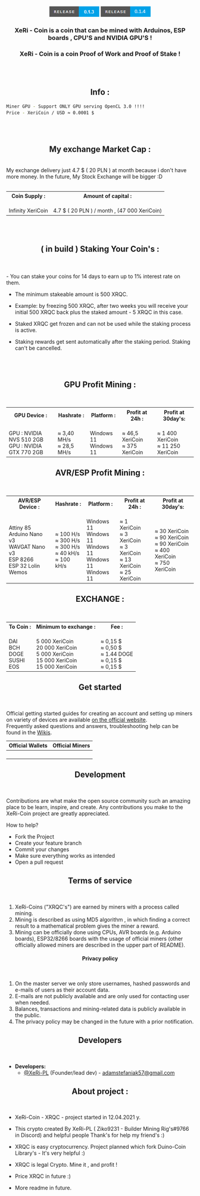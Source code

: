 
<p align = "center">
  <a href="">
    <img width="500em" src="" />
  </a>
  <br>
  <a href="https://github.com/XeRi-PL/XeRi-Coin/releases/tag/0.1.3">
    <img src="https://github.com/XeRi-PL/XeRi-Coin/blob/main/Resources/release_0.1.3.png" /></a>
  <a href="https://github.com/XeRi-PL/XeRi-Coin">
    <img src="https://github.com/XeRi-PL/XeRi-Coin/blob/main/Resources/release_0.1.4.png" /></a>
  </br>
</p>

<h3 align="center">XeRi - Coin is a coin that can be mined with Arduinos, ESP boards , CPU'S and NVIDIA GPU'S !</h3>
<h3 align="center">XeRi - Coin is a coin Proof of Work and Proof of Stake ! </h3>
<br></br>
<h2 align="center">Info : </h2>





```BASH
Miner GPU - Support ONLY GPU serving OpenCL 3.0 !!!!
Price - XeriCoin / USD ≈ 0.0001 $
````
<br></br>
<h2 align="center">My exchange Market Cap :</h2><br>
My exchange delivery just 4.7 $ ( 20 PLN ) at month because i don't have more money. In the future, My Stock Exchange will be bigger :D
<br></br>
<table align="center">
  <tr>
    <th>Coin Supply : </th>
    <th>Amount of capital :</th>
  </tr>
  <tr>
    <td>
      <br>Infinity XeriCoin
    </td>
    <td>
      <br> 4.7 $ ( 20 PLN ) / month , (47 000 XeriCoin)
    </td>
  </tr>
</table>
<br></br>

<h2 align="center">( in build ) Staking Your Coin's : </h2>
<br></br>
- You can stake your coins for 14 days to earn up to 1% interest rate on them. 

- The minimum stakeable amount is 500 XRQC.

- Example: by freezing 500 XRQC, after two weeks you will receive your initial 500 XRQC back plus the staked amount - 5 XRQC in this case.

- Staked XRQC get frozen and can not be used while the staking process is active. 

- Staking rewards get sent automatically after the staking period. Staking can't be cancelled.

<br></br>

<h2 align="center">GPU Profit Mining :</h2><br>
<table align="center">
  <tr>
    <th>GPU Device :</th>
    <th>Hashrate : </th>
    <th>Platform : </th>
    <th>Profit at 24h : </th>
    <th>Profit at 30day's: </th>
  </tr>
  <tr>
    <td>
      <br>GPU : NVIDIA NVS 510 2GB 
      <br>GPU : NVIDIA GTX 770 2GB
    </td>
    <td>
      <br>≈ 3,40 MH/s 
      <br>≈ 28,5 MH/s
    </td>
    <td>
      <br>Windows 11
      <br>Windows 11 
    </td>
    <td>
      <br>≈ 46,5 XeriCoin
      <br>≈ 375 XeriCoin
    </td>
    <td>
      <br>≈ 1 400 XeriCoin
      <br>≈ 11 250 XeriCoin
    </td>
  </tr>
</table>
<h2 align="center">AVR/ESP Profit Mining :</h2><br>
<table align="center">
  <tr>
    <th>AVR/ESP Device :</th>
    <th>Hashrate : </th>
    <th>Platform : </th>
    <th>Profit at 24h : </th>
    <th>Profit at 30day's: </th>
  </tr>
  <tr>
    <td>
      <br>Attiny 85
      <br>Arduino Nano v3
      <br>WAVGAT Nano v3
      <br>ESP 8266
      <br>ESP 32 Lolin Wemos
    </td>
    <td>
      <br>≈ 100 H/s
      <br>≈ 300 H/s
      <br>≈ 300 H/s
      <br>≈ 40 kH/s
      <br>≈ 100 kH/s
    </td>
    <td>
      <br>Windows 11
      <br>Windows 11
      <br>Windows 11
      <br>Windows 11
      <br>Windows 11
    </td>
    <td>
      <br>≈ 1 XeriCoin
      <br>≈ 3 XeriCoin
      <br>≈ 3 XeriCoin
      <br>≈ 13 XeriCoin
      <br>≈ 25 XeriCoin
    </td>
    <td>
      <br>≈ 30 XeriCoin
      <br>≈ 90 XeriCoin
      <br>≈ 90 XeriCoin
      <br>≈ 400 XeriCoin
      <br>≈ 750 XeriCoin
    </td>
    </td>
  </tr>
</table>
<h2 align="center">EXCHANGE :</h2><br>
<table align="center">
  <tr>
    <th>To Coin : </th>
    <th>Minimum to exchange : </th>
    <th>Fee : </th>
  </tr>
  <tr>
    <td>
      <br>DAI
      <br>BCH
      <br>DOGE
      <br>SUSHI
      <br>EOS
    </td>
    <td>
      <br>5 000 XeriCoin
      <br>20 000 XeriCoin
      <br>5 000 XeriCoin
      <br>15 000 XeriCoin
      <br>15 000 XeriCoin
    </td>
    <td>
      <br> ≈ 0,15 $
      <br> ≈ 0,50 $
      <br> ≈ 1.44 DOGE
      <br> ≈ 0,15 $
      <br> ≈ 0,15 $
    </td>
  </tr>
</table>

<h2 align="center">Get started</h2><br>

Official getting started guides for creating an account and setting up miners on variety of devices are available <a href="https://adamstefaniak57.wixsite.com/xeri-avr-mining?lang=en">on the official website</a>.<br>
Frequently asked questions and answers, troubleshooting help can be found in the [Wikis](https://github.com/XeRi-PL/XeRi-Coin/wiki).<br>

| Official Wallets | Official Miners |
:-----------------:|:----------------:
[<img src="">]()  |  [<img src="">]()




<h2 align="center">Development</h2><br>

Contributions are what make the open source community such an amazing place to be learn, inspire, and create.
Any contributions you make to the XeRi-Coin project are greatly appreciated.

How to help?

*   Fork the Project
*   Create your feature branch
*   Commit your changes
*   Make sure everything works as intended
*   Open a pull request

<h2 align="center">Terms of service</h2><br>


1. XeRi-Coins ("XRQC's") are earned by miners with a process called mining.<br/>
2. Mining is described as using MD5 algorithm , in which finding a correct result to a mathematical problem gives the miner a reward.<br/>
3. Mining can be officially done using CPUs, AVR boards (e.g. Arduino boards), ESP32/8266 boards with the usage of official miners (other officially allowed miners are described in the upper part of README).<br/>

<h4 align="center">Privacy policy</h2><br>

1. On the master server we only store usernames, hashed passwords and e-mails of users as their account data.<br/>
2. E-mails are not publicly available and are only used for contacting user when needed.<br/>
3. Balances, transactions and mining-related data is publicly available in the public</a>.<br/>
4. The privacy policy may be changed in the future with a prior notification.

<h2 align="center">Developers</h2><br>

*   **Developers:**
    *   [@XeRi-PL](https://github.com/XeRi-PL) (Founder/lead dev) - adamstefaniak57@gmail.com
<h2 align="center">About project : </h2><br>

- XeRi-Coin - XRQC - project started in 12.04.2021 y.

- This crypto created By XeRi-PL (    Ziko9231 - Builder Mining Rig's#9766    in Discord) and helpful people Thank's for help my friend's :) 

- XRQC is easy cryptocurrency. Project planned which fork Duino-Coin Library's - It's very helpful :)

- XRQC is legal Crypto. Mine it , and profit !

- Price XRQC in future :)

- More readme in future.

